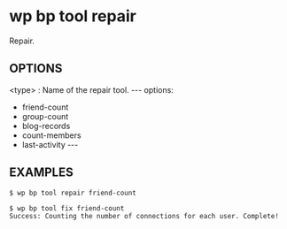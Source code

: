 #	wp bp tool repair

Repair.

## OPTIONS

&lt;type&gt;
: Name of the repair tool.
\---
options:
  - friend-count
  - group-count
  - blog-records
  - count-members
  - last-activity
\---

## EXAMPLES

    $ wp bp tool repair friend-count
    
    $ wp bp tool fix friend-count
    Success: Counting the number of connections for each user. Complete!
